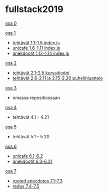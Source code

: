 # fullstack2019

[osa 0](https://github.com/strajama/fullstack2019/tree/master/osa0)

[osa 1](https://github.com/strajama/fullstack2019/tree/master/osa1)
* [tehtävät 1.1-1.5 index.js](https://github.com/strajama/fullstack2019/blob/master/osa1/tehtavat%201.1-1.5/src/index.js)
* [unicafe 1.6-1.11 index.js](https://github.com/strajama/fullstack2019/blob/master/osa1/unicafe/src/index.js)
* [anekdootit 1.12-1.14 index.js](https://github.com/strajama/fullstack2019/blob/master/osa1/anekdootit/src/index.js)

[osa 2](https://github.com/strajama/fullstack2019/tree/master/osa2)
* [tehtävät 2.1-2.5 kurssitiedot](https://github.com/strajama/fullstack2019/tree/master/osa2/kurssitiedot/src)
* [tehtävät 2.6-2.11 ja 2.15-2.20 puhelinluettelo](https://github.com/strajama/fullstack2019/tree/master/osa2/puhelinluettelo/src)

[osa 3](https://github.com/strajama/puhelinluettelobackend)
* omassa repositiossaan

[osa 4](https://github.com/strajama/fullstack2019/tree/master/osa4/blogilista)
* tehtävät 4.1 - 4.21

[osa 5](https://github.com/strajama/fullstack2019/tree/master/osa5/bloglist-frontend)
* tehtävät 5.1 - 5.20

[osa 6](https://github.com/strajama/fullstack2019/tree/master/osa6)
* [unicafe 6.1-6.2](https://github.com/strajama/fullstack2019/tree/master/osa6/unicafe-redux)
* [anekdootit 6.3-6.21](https://github.com/strajama/fullstack2019/tree/master/osa6/redux-anecdotes)

[osa 7](https://github.com/strajama/fullstack2019/tree/master/osa7)
* [routed anecdotes 7.1-7.3](https://github.com/strajama/fullstack2019/tree/master/osa7/routed-anecdotes)
* [redux 7.4-7.5](https://github.com/strajama/fullstack2019/tree/master/osa7/frontend-bloglist)

